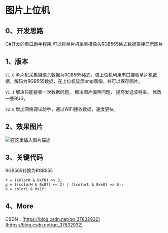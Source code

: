 # 图片上位机
## 0、开发思路
C#开发的串口助手程序,可以将单片机采集摄像头RGB565格式数据直接显示图片
## 1、版本  

`V1.0`
单片机采集摄像头数据为RGB565格式，该上位机利用串口接收单片机数据，解码为RGB555数据，在上位机显示bmp图像，并可以保存图片。

`V1.1`
解决只能接收一次数据问题，
解决图片偏黑问题，
提高发送波特率，
修改一些BUG。

`V2.0`
增加网络调试助手，通过WiFi接收数据，速度更快。

## 2、效果图片
![在这里插入图片描述](https://img-blog.csdnimg.cn/20200312091116288.png?x-oss-process=image/watermark,type_ZmFuZ3poZW5naGVpdGk,shadow_10,text_aHR0cHM6Ly9ibG9nLmNzZG4ubmV0L3FxXzM3ODMyOTMy,size_16,color_FFFFFF,t_70)
## 3、关键代码
RGB565转换为RGB555
```
r = (colorH & 0xf8) >> 3;
g = ((colorH & 0x07) << 2) | ((colorL & 0xe0) >> 6);
b = colorL & 0x1f;
```
## 4、More
CSDN：[https://blog.csdn.net/qq_37832932](https://blog.csdn.net/qq_37832932)
